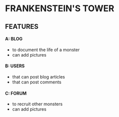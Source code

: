 # FRANKENSTEIN'S TOWER

## FEATURES
#### A: BLOG 
 - to document the life of a monster
 - can add pictures

#### B: USERS
 - that can post blog articles
 - that can post comments

#### C: FORUM 
 - to recruit other monsters
 - can add pictures